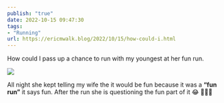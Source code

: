 ```yaml
---
publish: "true"
date: 2022-10-15 09:47:30
tags:
- "Running"
url: https://ericmwalk.blog/2022/10/15/how-could-i.html
---
```

How could I pass up a chance to run with my youngest at her fun run.

![](https://ericmwalk.blog/uploads/2022/2faded88b5.jpg)

All night she kept telling my wife the it would be fun because it was a **“fun run”** it says fun. After the run she is questioning the fun part of it 😂 🏃🏻‍♂️